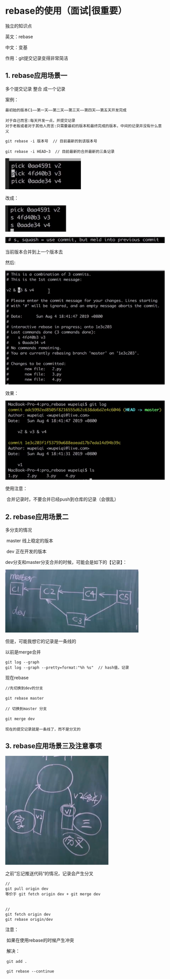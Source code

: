 # rebase的使用（面试|很重要）

独立的知识点

英文：rebase

中文：变基

作用：git提交记录变得非常简洁



## 1. rebase应用场景一

多个提交记录 整合 成一个记录

案例：

```
最初始的版本C1——第一天——第二天——第三天——第四天——第五天开发完成

对于自己而言:每天开发一点，并提交记录
对于老板或者对于其他人而言:只需要最初的版本和最终完成的版本，中间的记录并没有什么意义
```



```
git rebase -i 版本号  // 目前最新的到该版本号

git rebase -i HEAD~3  // 目前最新的合并最新的三条记录

```

![image-20210810101805784](3.rebase应用.assets/image-20210810101805784.png)

改成：

![image-20210810101821191](3.rebase应用.assets/image-20210810101821191.png)

![image-20210810101845871](3.rebase应用.assets/image-20210810101845871.png)

当前版本合并到上一个版本去

然后:

![image-20210810102013423](3.rebase应用.assets/image-20210810102013423.png)

效果：

![image-20210810102111656](3.rebase应用.assets/image-20210810102111656.png)

使用注意：

​		合并记录时，不要合并已经push到仓库的记录（会很乱）



## 2. rebase应用场景二

多分支的情况

​		master 线上稳定的版本

​		dev 正在开发的版本

dev分支和master分支合并的时候，可能会是如下的【记录】：

![image-20210810103606855](3.rebase应用.assets/image-20210810103606855.png)

但是，可能我想它的记录是一条线的



以前是merge合并

```
git log --graph
git log --graph --pretty=format:"%h %s"  // hash值，记录
```

现在rebase

```
//先切换到dev的分支

git rebase master

// 切换到master 分支

git merge dev

现在的提交记录就是一条线了，而不是分叉的
```



## 3. rebase应用场景三及注意事项

![image-20210810110114877](3.rebase应用.assets/image-20210810110114877.png)

之前”忘记推送代码“的情况，记录会产生分叉

```
// 
git pull origin dev
等价于 git fetch origin dev + git merge dev


//
git fetch origin dev  
git rebase origin/dev
```



注意：

​		如果在使用rebase的时候产生冲突

​		解决：

​				`git add .`

​				`git rebase --continue`

